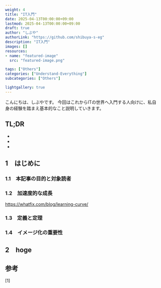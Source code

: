 ```yaml
---
weight: 4
title: "IT入門"
date: 2025-04-13T00:00:00+09:00
lastmod: 2025-04-13T00:00:00+09:00
draft: true
author: "しぶや"
authorLink: "https://github.com/shibuya-s-eg"
description: "IT入門"
images: []
resources:
- name: "featured-image"
  src: "featured-image.png"

tags: ["Others"]
categories: ["Understand-Everything"]
subcategories: ["Others"]

lightgallery: true
---
```


<!--
何を書こうか。自分が情報系学生であってもいまいち理解できていなかったものがよいかな。
- サーバとは
- wwwとは
- 言語でしかないこと。ネットワークもAPも
- クラウドとは
- プログラムとは
- CLI
- セキュリティ
- OS
- ディストリビューション
- webサーバ
- DBサーバ
- プロトコル
- リクエスト/レスポンス
- クライアント
- サーバサイド/クライアントサイド
- HTML/CSS/Javascript
- プログラミング言語
- フレームワーク
- オンプレミス/クラウド
- ネットワーク
- IaaS/SaaS/PaaS
- ミドルウェア
- API
- IaC
バージョン管理
- CI/CD
- エディタ
-->


こんにちは、しぶやです。
今回はこれからITの世界へ入門する人向けに、私自身の経験を踏まえ基本的なこと説明していきます。


## TL;DR

*
*
*

## 1　はじめに

### 1.1　本記事の目的と対象読者

### 1.2　加速度的な成長
https://whatfix.com/blog/learning-curve/


### 1.3　定義と定理

### 1.4　イメージ化の重要性


## 2　hoge


## 参考

[1] []()
